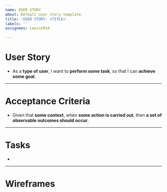 ```yaml
---
name: USER STORY
about: Default user story template.
title: 'USER STORY: <TITLE>'
labels: ''
assignees: LewisCM14

---
```


# User Story

* As a **type of user**, I want to **perform some task**, so that I can **achieve some goal**. 

---

# Acceptance Criteria

* Given that **some context**, when **some action is carried out**, then **a set of observable outcomes should occur**.

---

# Tasks

* 

---

# Wireframes
